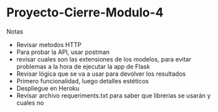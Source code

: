 # Proyecto-Cierre-Modulo-4

Notas

- Revisar metodos HTTP
- Para probar la API, usar postman
- revisar cuales son las extensiones de los modelos, para evitar problemas a la hora de ejecutar la app de Flask
- Revisar lógica que se va a usar para devolver los resultados
- Primero funcionalidad, luego detalles estéticos
- Despliegue en Heroku
- Revisar archivo requeriments.txt para saber que librerias se usarán y cuales no


